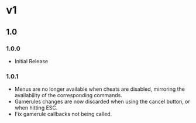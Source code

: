 # v1
## 1.0
### 1.0.0
- Initial Release
### 1.0.1
- Menus are no longer available when cheats are disabled, mirroring the availability of the corresponding commands.
- Gamerules changes are now discarded when using the cancel button, or when hitting ESC.
- Fix gamerule callbacks not being called.
